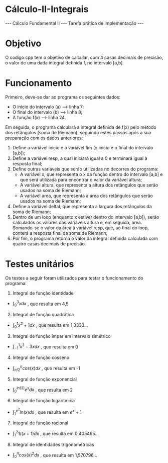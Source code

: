 # Cálculo-II-Integrais
--- Cálculo Fundamental II --- Tarefa prática de implementação ---

# Objetivo
O codigo.cpp tem o objetivo de calcular, com 4 casas decimais de precisão, o valor de uma dada integral definida f, no intervalo [a,b].

# Funcionamento
Primeiro, deve-se dar ao programa os seguintes dados:
- O início do intervalo (a) --> linha 7;
- O final do intervalo (b) --> linha 8;
- A função f(x) --> linha 24.

Em seguida, o programa calculará a integral definida de f(x) pelo método dos retângulos (soma de Riemann), seguindo estes passos após a sua preparação com os dados anteriores:
1. Define a variável inicio e a variável fim (o início e o final do intervalo [a,b]);
2. Define a variável resp, a qual iniciará igual a 0 e terminará igual à resposta final;
3. Define outras variáveis que serão utilizadas no decorres do programa:
     - A variável x, que representa o x da função dentro do intervalo [a,b] e que será utilizada para encontrar o valor da variável altura;
     - A variável altura, que representa a altura dos retângulos que serão usados na soma de Riemann;
     - A variável area, que representa a área dos retângulos que serão usados na soma de Riemann;
4. Define a variável deltaI, que representa a largura dos retângulos da soma de Riemann;
5. Dentro de um loop (enquanto x estiver dentro do intervalo [a,b]), serão calculados os valores das variáveis altura e, em seguida, area. Somando-se o valor da área à variável resp, que, ao final do loop, conterá a resposta final da soma de Riemann;
6. Por fim, o programa retorna o valor da integral definida calculada com quatro casas decimais de precisão.

# Testes unitários
Os testes a seguir foram utilizados para testar o funcionamento do programa:
1. Integral de função identidade 
-    $\int_0^3 x  dx$ , que resulta em 4,5
2. Integral de função quadrática
-    $\int_0^1 x^2+1  dx$ , que resulta em 1,3333...
3. Integral de função ímpar em intervalo simétrico
-    $\int_{-1}^1 x^3-3x dx$ , que resulta em 0
4. Integral de função cosseno
-    $\int_{π/2}^{π} cos(x) dx$ , que resulta em -1
5. Integral de função exponencial
-    $\int_0^{ln(3)} e^x dx$ , que resulta em 2
6. Integral de função logarítmica
-    $\int_1^{e^2} ln(x) dx$ , que resulta em $e^x$ + 1
7. Integral de função racional
-    $\int_1^2 1/(x+1) dx$ , que resulta em 0,405465...
8. Integral de identidades trigonométricas
-    $\int_0^{π} cos(x)^2 dx$ , que resulta em 1,570796...

